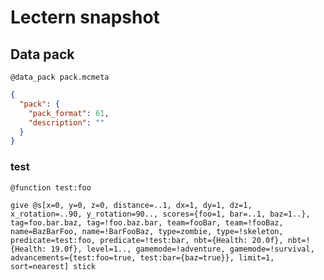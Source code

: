 # Lectern snapshot

## Data pack

`@data_pack pack.mcmeta`

```json
{
  "pack": {
    "pack_format": 61,
    "description": ""
  }
}
```

### test

`@function test:foo`

```mcfunction
give @s[x=0, y=0, z=0, distance=..1, dx=1, dy=1, dz=1, x_rotation=..90, y_rotation=90.., scores={foo=1, bar=..1, baz=1..}, tag=foo.bar.baz, tag=!foo.baz.bar, team=fooBar, team=!fooBaz, name=BazBarFoo, name=!BarFooBaz, type=zombie, type=!skeleton, predicate=test:foo, predicate=!test:bar, nbt={Health: 20.0f}, nbt=!{Health: 19.0f}, level=1.., gamemode=!adventure, gamemode=!survival, advancements={test:foo=true, test:bar={baz=true}}, limit=1, sort=nearest] stick
```
